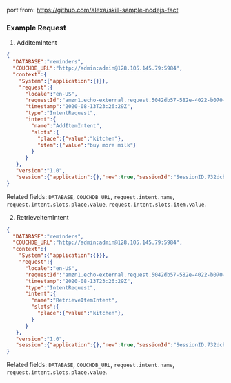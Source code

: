 port from: https://github.com/alexa/skill-sample-nodejs-fact

### Example Request
1. AddItemIntent
```json
{
  "DATABASE":"reminders",
  "COUCHDB_URL":"http://admin:admin@128.105.145.79:5984",
  "context":{
    "System":{"application":{}}},
    "request":{
      "locale":"en-US",
      "requestId":"amzn1.echo-external.request.5042db57-582e-4022-b070-4e4a769b29e1",
      "timestamp":"2020-08-13T23:26:29Z",
      "type":"IntentRequest",
      "intent":{
        "name":"AddItemIntent",
        "slots":{
          "place":{"value":"kitchen"},
          "item":{"value":"buy more milk"}
        }
      }
   },
   "version":"1.0",
   "session":{"application":{},"new":true,"sessionId":"SessionID.732dcba5-894a-49a6-bd31-0123e240ff0e"}
}
```
Related fields: `DATABASE`, `COUCHDB_URL`, `request.intent.name`, `request.intent.slots.place.value`, `request.intent.slots.item.value`.

2. RetrieveItemIntent
```json
{
  "DATABASE":"reminders",
  "COUCHDB_URL":"http://admin:admin@128.105.145.79:5984",
  "context":{
    "System":{"application":{}}},
    "request":{
      "locale":"en-US",
      "requestId":"amzn1.echo-external.request.5042db57-582e-4022-b070-4e4a769b29e1",
      "timestamp":"2020-08-13T23:26:29Z",
      "type":"IntentRequest",
      "intent":{
        "name":"RetrieveItemIntent",
        "slots":{
          "place":{"value":"kitchen"},
        }
      }
   },
   "version":"1.0",
   "session":{"application":{},"new":true,"sessionId":"SessionID.732dcba5-894a-49a6-bd31-0123e240ff0e"}
}
```
Related fields: `DATABASE`, `COUCHDB_URL`, `request.intent.name`, `request.intent.slots.place.value`.
